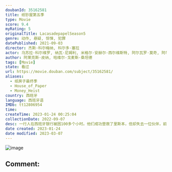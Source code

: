 ```yaml
---
doubanId: 35162581
title: 纸钞屋第五季
type: Movie
score: 9.4
myRating: 5
originalTitle: LacasadepapelSeason5
genre: 动作, 悬疑, 惊悚, 犯罪
datePublished: 2021-09-03
director: 杰斯·科尔梅纳, 科尔多·塞拉
actor: 乌苏拉·科尔维罗, 纳瓦·尼姆利, 米格尔·安赫尔·西尔维斯特, 阿尔瓦罗·莫奇, 阿尔巴·弗洛雷斯, 埃丝特·阿塞博, 伊西娅尔·伊图诺, 佩德罗·阿隆索, 米盖尔·赫尔南, 海因米·洛伦特, 贝伦·奎斯塔, 恩里克·阿尔切, 霍威克·库区科利安, 达尔科.佩里克, 罗德里戈·德拉·塞尔纳, 帕特里克·克里亚多, 卢卡·佩洛斯, 费尔南多·卡约, 阿尔维托·阿玛里利亚, undefined, 阿希卡尔·阿兹科纳, 米克尔·布斯塔曼特, undefined
author: 阿莱克斯·皮纳, 哈维尔·戈麦斯·桑坦德
tags: [Movie]
state: 看过
url: https://movie.douban.com/subject/35162581/
aliases:
  - 纸房子最终季
  - House_of_Paper
  - Money_Heist
country: 西班牙
language: 西班牙语
IMDb: tt12806954
time: 
createTime: 2023-01-24 00:25:04
collectionDate: 2022-09-07
desc: 一行人在西班牙银行被困100多个小时。他们成功营救了里斯本，但却失去一位伙伴，前路一片晦暗。教授已被西艾拉抓获，并且竟然破天荒地没有准备逃生计划。他们以为事情不可能变得更糟了，结果又遇到前所未有的...
date created: 2023-01-24
date modified: 2023-03-07
---
```


![image](p2733192698.jpg)

Comment:
---
